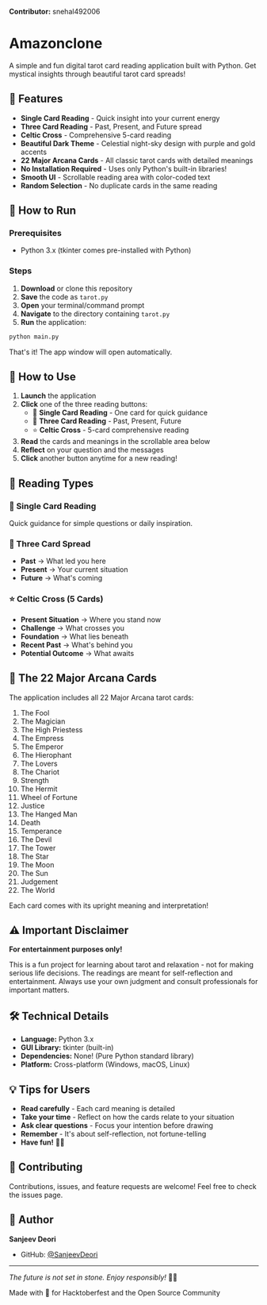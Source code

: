 **Contributor:** snehal492006

# Amazonclone 

A simple and fun digital tarot card reading application built with Python. Get mystical insights through beautiful tarot card spreads!

## 🌟 Features

* **Single Card Reading** - Quick insight into your current energy
* **Three Card Reading** - Past, Present, and Future spread
* **Celtic Cross** - Comprehensive 5-card reading
* **Beautiful Dark Theme** - Celestial night-sky design with purple and gold accents
* **22 Major Arcana Cards** - All classic tarot cards with detailed meanings
* **No Installation Required** - Uses only Python's built-in libraries!
* **Smooth UI** - Scrollable reading area with color-coded text
* **Random Selection** - No duplicate cards in the same reading

## 🚀 How to Run

### Prerequisites
- Python 3.x (tkinter comes pre-installed with Python)

### Steps
1. **Download** or clone this repository
2. **Save** the code as `tarot.py`
3. **Open** your terminal/command prompt
4. **Navigate** to the directory containing `tarot.py`
5. **Run** the application:

```bash
python main.py
```

That's it! The app window will open automatically.

## 🎯 How to Use

1. **Launch** the application
2. **Click** one of the three reading buttons:
   - 🔮 **Single Card Reading** - One card for quick guidance
   - 🎴 **Three Card Reading** - Past, Present, Future
   - ⭐ **Celtic Cross** - 5-card comprehensive reading
3. **Read** the cards and meanings in the scrollable area below
4. **Reflect** on your question and the messages
5. **Click** another button anytime for a new reading!

## 📖 Reading Types

### 🔮 Single Card Reading
Quick guidance for simple questions or daily inspiration.

### 🎴 Three Card Spread
- **Past** → What led you here
- **Present** → Your current situation  
- **Future** → What's coming

### ⭐ Celtic Cross (5 Cards)
- **Present Situation** → Where you stand now
- **Challenge** → What crosses you
- **Foundation** → What lies beneath
- **Recent Past** → What's behind you
- **Potential Outcome** → What awaits

## 🎴 The 22 Major Arcana Cards

The application includes all 22 Major Arcana tarot cards:

1. The Fool
2. The Magician
3. The High Priestess
4. The Empress
5. The Emperor
6. The Hierophant
7. The Lovers
8. The Chariot
9. Strength
10. The Hermit
11. Wheel of Fortune
12. Justice
13. The Hanged Man
14. Death
15. Temperance
16. The Devil
17. The Tower
18. The Star
19. The Moon
20. The Sun
21. Judgement
22. The World

Each card comes with its upright meaning and interpretation!

## ⚠️ Important Disclaimer

**For entertainment purposes only!** 

This is a fun project for learning about tarot and relaxation - not for making serious life decisions. The readings are meant for self-reflection and entertainment. Always use your own judgment and consult professionals for important matters.

## 🛠️ Technical Details

- **Language:** Python 3.x
- **GUI Library:** tkinter (built-in)
- **Dependencies:** None! (Pure Python standard library)
- **Platform:** Cross-platform (Windows, macOS, Linux)

## 💡 Tips for Users

* **Read carefully** - Each card meaning is detailed
* **Take your time** - Reflect on how the cards relate to your situation
* **Ask clear questions** - Focus your intention before drawing
* **Remember** - It's about self-reflection, not fortune-telling
* **Have fun!** 🌙✨

## 🤝 Contributing

Contributions, issues, and feature requests are welcome! Feel free to check the issues page.

## 👤 Author

**Sanjeev Deori**
- GitHub: [@SanjeevDeori](https://github.com/SanjeevDeori)


---

*The future is not set in stone. Enjoy responsibly!* 🔮✨

Made with 💜 for Hacktoberfest and the Open Source Community